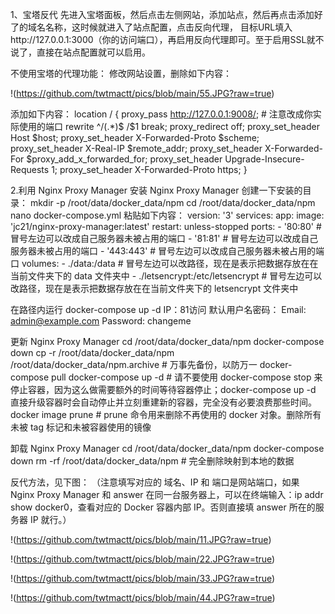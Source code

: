 1、宝塔反代
先进入宝塔面板，然后点击左侧网站，添加站点，然后再点击添加好了的域名名称，这时候就进入了站点配置，点击反向代理，
目标URL填入http://127.0.0.1:3000（你的访问端口），再启用反向代理即可。至于启用SSL就不说了，直接在站点配置就可以启用。

不使用宝塔的代理功能：
修改网站设置，删除如下内容：

!(https://github.com/twtmactt/pics/blob/main/55.JPG?raw=true)
   
添加如下内容：
 location / {
      proxy_pass http://127.0.0.1:9008/;       # 注意改成你实际使用的端口
      rewrite ^/(.*)$ /$1 break;
      proxy_redirect off;
      proxy_set_header Host $host;
      proxy_set_header X-Forwarded-Proto $scheme;
      proxy_set_header X-Real-IP $remote_addr;
      proxy_set_header X-Forwarded-For $proxy_add_x_forwarded_for;
      proxy_set_header Upgrade-Insecure-Requests 1;
      proxy_set_header X-Forwarded-Proto https;
    }


2.利用 Nginx Proxy Manager
安装 Nginx Proxy Manager
创建一下安装的目录：
mkdir -p /root/data/docker_data/npm
cd /root/data/docker_data/npm
nano docker-compose.yml
粘贴如下内容：
version: '3'
services:
  app:
    image: 'jc21/nginx-proxy-manager:latest'
    restart: unless-stopped
    ports:
      - '80:80'  # 冒号左边可以改成自己服务器未被占用的端口
      - '81:81'  # 冒号左边可以改成自己服务器未被占用的端口
      - '443:443' # 冒号左边可以改成自己服务器未被占用的端口
    volumes:
      - ./data:/data # 冒号左边可以改路径，现在是表示把数据存放在在当前文件夹下的 data 文件夹中
      - ./letsencrypt:/etc/letsencrypt  # 冒号左边可以改路径，现在是表示把数据存放在在当前文件夹下的 letsencrypt 文件夹中

在路径内运行
docker-compose up -d
IP：81访问
默认用户名密码：
Email:    admin@example.com
Password: changeme

更新 Nginx Proxy Manager
cd /root/data/docker_data/npm
docker-compose down 
cp -r /root/data/docker_data/npm /root/data/docker_data/npm.archive  # 万事先备份，以防万一
docker-compose pull
docker-compose up -d    # 请不要使用 docker-compose stop 来停止容器，因为这么做需要额外的时间等待容器停止；docker-compose up -d 直接升级容器时会自动停止并立刻重建新的容器，完全没有必要浪费那些时间。
docker image prune  # prune 命令用来删除不再使用的 docker 对象。删除所有未被 tag 标记和未被容器使用的镜像

卸载 Nginx Proxy Manager
cd /root/data/docker_data/npm
docker-compose down 
rm -rf /root/data/docker_data/npm  # 完全删除映射到本地的数据

反代方法，见下图：
（注意填写对应的 域名、IP 和 端口是网站端口，如果 Nginx Proxy Manager 和 answer 在同一台服务器上，可以在终端输入：ip addr show docker0，查看对应的 Docker 容器内部 IP。否则直接填 answer 所在的服务器 IP 就行。）

!(https://github.com/twtmactt/pics/blob/main/11.JPG?raw=true)

!(https://github.com/twtmactt/pics/blob/main/22.JPG?raw=true)

!(https://github.com/twtmactt/pics/blob/main/33.JPG?raw=true)

!(https://github.com/twtmactt/pics/blob/main/44.JPG?raw=true)



